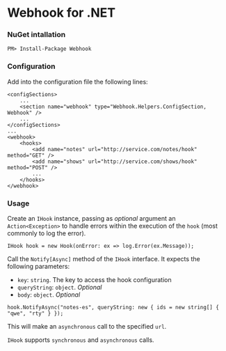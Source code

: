 # Webhook for .NET

### NuGet intallation

`PM> Install-Package Webhook`


### Configuration

Add into the configuration file the following lines:
 
```
<configSections>
	...
	<section name="webhook" type="Webhook.Helpers.ConfigSection, Webhook" />
	...
</configSections>
...
<webhook>
	<hooks>
		<add name="notes" url="http://service.com/notes/hook" method="GET" />
		<add name="shows" url="http://service.com/shows/hook" method="POST" />
		...
	</hooks>
</webhook>
```

### Usage

Create an `IHook` instance, passing as *optional* argument an `Action<Exception>` to handle errors within the execution of the `hook` (most commonly to log the error).

```
IHook hook = new Hook(onError: ex => log.Error(ex.Message));
```

Call the `Notify[Async]` method of the `IHook` interface. It expects the following parameters:

* `key`: `string`. The key to access the hook configuration
* `queryString`: `object`. *Optional*
* `body`: `object`. *Optional*

```
hook.NotifyAsync("notes-es", queryString: new { ids = new string[] { "qwe", "rty" } });
```

This will make an `asynchronous` call to the specified `url`.

`IHook` supports `synchronous` and `asynchronous` calls.
